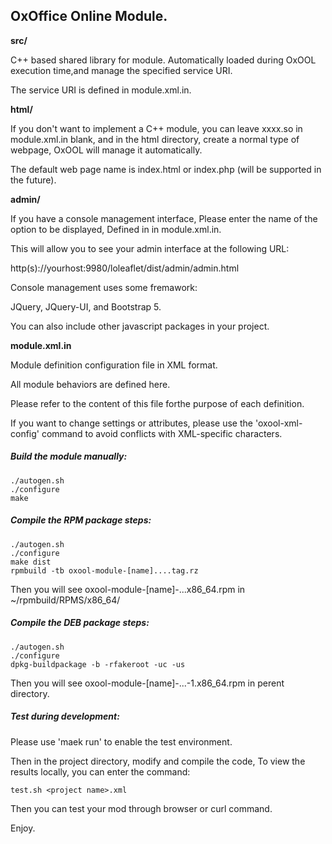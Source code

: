 ## OxOffice Online Module.

**src/**

C++ based shared library for module. Automatically loaded during OxOOL execution time,and manage the specified service URI.

The service URI is defined in module.xml.in.

**html/**

If you don't want to implement a C++ module, you can leave <load>xxxx.so<load> in module.xml.in blank, and in the html directory, create a normal type of webpage, OxOOL will manage it automatically.

The default web page name is index.html or index.php (will be supported in the future).

**admin/**

If you have a console management interface, Please enter the name of the option to be displayed, Defined in <adminItem> in module.xml.in.

This will allow you to see your admin interface at the following URL:

http(s)://yourhost:9980/loleaflet/dist/admin/admin.html

Console management uses some fremawork:

JQuery, JQuery-UI, and Bootstrap 5.

You can also include other javascript packages in your project.

**module.xml.in**

Module definition configuration file in XML format.

All module behaviors are defined here.

Please refer to the content of this file forthe purpose of each definition.

If you want to change settings or attributes, please use the 'oxool-xml-config' command to avoid conflicts with XML-specific characters.

##### __Build the module manually:__

```
./autogen.sh
./configure
make
```

##### __Compile the RPM package steps:__

```
./autogen.sh
./configure
make dist
rpmbuild -tb oxool-module-[name]....tag.rz
```

Then you will see oxool-module-[name]-...x86_64.rpm in \~/rpmbuild/RPMS/x86_64/

##### __Compile the DEB package steps:__

```
./autogen.sh
./configure
dpkg-buildpackage -b -rfakeroot -uc -us
```

Then you will see oxool-module-[name]-...-1.x86_64.rpm in perent directory.

##### __Test during development:__

Please use 'maek run' to enable the test environment.

Then in the project directory, modify and compile the code, To view the results locally, you can enter the command:

```
test.sh <project name>.xml
```

Then you can test your mod through browser or curl command.

Enjoy.
